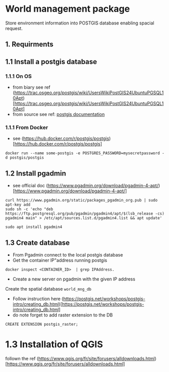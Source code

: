 # World management package
Store environment information into POSTGIS database enabling spacial request.

## 1. Requirments
## 1.1 Install a postgis database
### 1.1.1 On OS
- from biary
see ref (https://trac.osgeo.org/postgis/wiki/UsersWikiPostGIS24UbuntuPGSQL10Apt)[https://trac.osgeo.org/postgis/wiki/UsersWikiPostGIS24UbuntuPGSQL10Apt]
- from source
see ref: [postgis documentation](https://postgis.net/docs/postgis_installation.html#install_short_version)
### 1.1.1 From Docker
- see (https://hub.docker.com/r/postgis/postgis)[https://hub.docker.com/r/postgis/postgis]

```
docker run --name some-postgis -e POSTGRES_PASSWORD=mysecretpassword -d postgis/postgis
```

## 1.2 Install pgadmin

- see official doc (https://www.pgadmin.org/download/pgadmin-4-apt/)[https://www.pgadmin.org/download/pgadmin-4-apt/]
```
curl https://www.pgadmin.org/static/packages_pgadmin_org.pub | sudo apt-key add
sudo sh -c 'echo "deb https://ftp.postgresql.org/pub/pgadmin/pgadmin4/apt/$(lsb_release -cs) pgadmin4 main" > /etc/apt/sources.list.d/pgadmin4.list && apt update'

sudo apt install pgadmin4
```


## 1.3 Create database
- From Pgadmin connect to the local postgis database
- Get the container IP"address running postgis 
```
docker inspect <CONTAINER_ID>  | grep IPAddress.
```
- Create a new server on pgadmin with the given IP address

Create the spatial database `world_mng_db`
- Follow instruction here (https://postgis.net/workshops/postgis-intro/creating_db.html)[https://postgis.net/workshops/postgis-intro/creating_db.html]
- do note forget to add raster extension to the DB
```
CREATE EXTENSION postgis_raster;
```


# 1.3 Installation of QGIS
follown the ref (https://www.qgis.org/fr/site/forusers/alldownloads.html)[https://www.qgis.org/fr/site/forusers/alldownloads.html]
